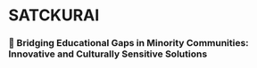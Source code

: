 # SATCKURAI
### 🚀 Bridging Educational Gaps in Minority Communities: Innovative and Culturally Sensitive Solutions


